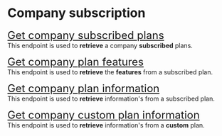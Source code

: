 # Company subscription
<font size="5">[Get company subscribed plans](../notebooks/get-subscriptions.ipynb)</font><br>
This endpoint is used to **retrieve** a company **subscribed** plans.

<font size="5">[Get company plan features](../notebooks/get-subscription-features.ipynb)</font><br>
This endpoint is used to **retrieve** the **features** from a subscribed plan.

<font size="5">[Get company plan information](../notebooks/get-plan.ipynb)</font><br>
This endpoint is used to **retrieve** information's from a subscribed plan.

<font size="5">[Get company custom plan information](../notebooks/get-custom-plan.ipynb)</font><br>
This endpoint is used to **retrieve** information's from a **custom** plan.